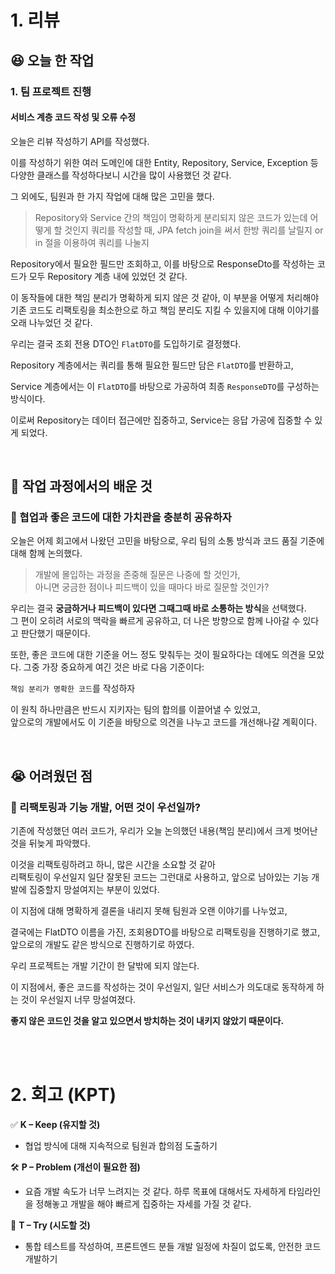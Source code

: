 # 1. 리뷰
## :laughing: 오늘 한 작업
### 1. 팀 프로젝트 진행

#### 서비스 계층 코드 작성 및 오류 수정

오늘은 리뷰 작성하기 API를 작성했다.

이를 작성하기 위한 여러 도메인에 대한 Entity, Repository, Service, Exception 등 다양한 클래스를 작성하다보니 시간을 많이 사용했던 것 같다.

그 외에도, 팀원과 한 가지 작업에 대해 많은 고민을 했다.

> Repository와 Service 간의 책임이 명확하게 분리되지 않은 코드가 있는데 어떻게 할 것인지
> 쿼리를 작성할 때, JPA fetch join을 써서 한방 쿼리를 날릴지 or in 절을 이용하여 쿼리를 나눌지

Repository에서 필요한 필드만 조회하고, 이를 바탕으로 ResponseDto를 작성하는 코드가 모두 Repository 계층 내에 있었던 것 같다.

이 동작들에 대한 책임 분리가 명확하게 되지 않은 것 같아, 이 부분을 어떻게 처리해야 기존 코드도 리팩토링을 최소한으로 하고 책임 분리도 지킬 수 있을지에 대해 이야기를 오래 나누었던 것 같다.

우리는 결국 조회 전용 DTO인 `FlatDTO`를 도입하기로 결정했다.  

Repository 계층에서는 쿼리를 통해 필요한 필드만 담은 `FlatDTO`를 반환하고, 

Service 계층에서는 이 `FlatDTO`를 바탕으로 가공하여 최종 `ResponseDTO`를 구성하는 방식이다.

이로써 Repository는 데이터 접근에만 집중하고, Service는 응답 가공에 집중할 수 있게 되었다.

<br>

## :dizzy: 작업 과정에서의 배운 것

### 🔹 협업과 좋은 코드에 대한 가치관을 충분히 공유하자

오늘은 어제 회고에서 나왔던 고민을 바탕으로, 우리 팀의 소통 방식과 코드 품질 기준에 대해 함께 논의했다.

> 개발에 몰입하는 과정을 존중해 질문은 나중에 할 것인가,  
> 아니면 궁금한 점이나 피드백이 있을 때마다 바로 질문할 것인가?

우리는 결국 **궁금하거나 피드백이 있다면 그때그때 바로 소통하는 방식**을 선택했다.  
그 편이 오히려 서로의 맥락을 빠르게 공유하고, 더 나은 방향으로 함께 나아갈 수 있다고 판단했기 때문이다.

또한, 좋은 코드에 대한 기준을 어느 정도 맞춰두는 것이 필요하다는 데에도 의견을 모았다.
그중 가장 중요하게 여긴 것은 바로 다음 기준이다:

`책임 분리가 명확한 코드`를 작성하자

이 원칙 하나만큼은 반드시 지키자는 팀의 합의를 이끌어낼 수 있었고,  
앞으로의 개발에서도 이 기준을 바탕으로 의견을 나누고 코드를 개선해나갈 계획이다.

<br>

## :sob: 어려웠던 점

### 🔹 리팩토링과 기능 개발, 어떤 것이 우선일까?

기존에 작성했던 여러 코드가, 우리가 오늘 논의했던 내용(책임 분리)에서 크게 벗어난 것을 뒤늦게 파악했다.

이것을 리팩토링하려고 하니, 많은 시간을 소요할 것 같아  
리팩토링이 우선일지 일단 잘못된 코드는 그런대로 사용하고, 앞으로 남아있는 기능 개발에 집중할지 망설여지는 부분이 있었다.

이 지점에 대해 명확하게 결론을 내리지 못해 팀원과 오랜 이야기를 나누었고,

결국에는 FlatDTO 이름을 가진, 조회용DTO를 바탕으로 리팩토링을 진행하기로 했고, 앞으로의 개발도 같은 방식으로 진행하기로 하였다.

우리 프로젝트는 개발 기간이 한 달밖에 되지 않는다.

이 지점에서, 좋은 코드를 작성하는 것이 우선일지, 일단 서비스가 의도대로 동작하게 하는 것이 우선일지 너무 망설여졌다.

**좋지 않은 코드인 것을 알고 있으면서 방치하는 것이 내키지 않았기 때문이다.**

<br><br>

# 2. 회고 (KPT)

✅ **K – Keep (유지할 것)**
- 협업 방식에 대해 지속적으로 팀원과 합의점 도출하기

🛠️ **P – Problem (개선이 필요한 점)**
- 요즘 개발 속도가 너무 느려지는 것 같다. 하루 목표에 대해서도 자세하게 타임라인을 정해놓고 개발을 해야 빠르게 집중하는 자세를 가질 것 같다.

🔄 **T – Try (시도할 것)**
- 통합 테스트를 작성하여, 프론트엔드 분들 개발 일정에 차질이 없도록, 안전한 코드 개발하기


<br><br>
